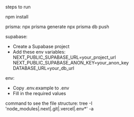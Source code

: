 steps to run

npm install

prisma:
npx prisma generate
npx prisma db push

supabase:

- Create a Supabase project
- Add these env variables:
  NEXT_PUBLIC_SUPABASE_URL=your_project_url
  NEXT_PUBLIC_SUPABASE_ANON_KEY=your_anon_key
  DATABASE_URL=your_db_url

env:

- Copy .env.example to .env
- Fill in the required values

command to see the file structure:
tree -I 'node_modules|.next|.git|.vercel|.env\*' -a
